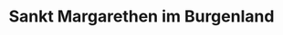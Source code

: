 ---
title: Sankt Margarethen im Burgenland
url: /sankt-margarethen-im-burgenland/
latitude: 47.806
longitude: 16.606
---